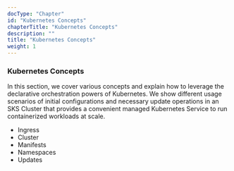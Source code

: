 ```yaml
---
docType: "Chapter"
id: "Kubernetes Concepts"
chapterTitle: "Kubernetes Concepts"
description: ""
title: "Kubernetes Concepts"
weight: 1
---
```


### **Kubernetes Concepts**

In this section, we cover various concepts and explain how to leverage the declarative orchestration powers of Kubernetes. We show different usage scenarios of initial configurations and necessary update operations in an SKS Cluster that provides a convenient managed Kubernetes Service to run containerized workloads at scale.

- Ingress
- Cluster
- Manifests
- Namespaces
- Updates